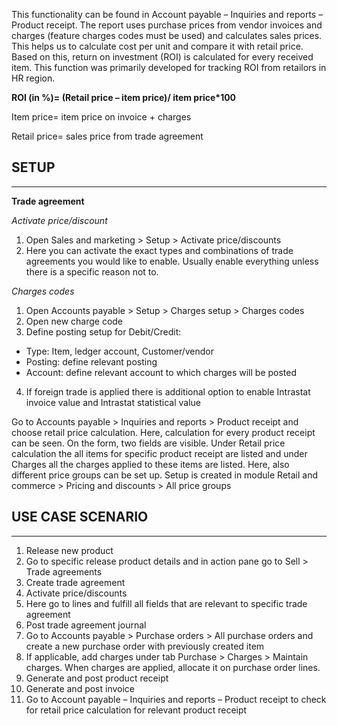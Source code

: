 This functionality can be found in Account payable – Inquiries and reports – Product receipt. The report uses purchase prices from vendor invoices and charges (feature charges codes must be used) and calculates sales prices. This helps us to calculate cost per unit and compare it with retail price. Based on this, return on investment (ROI) is calculated for every received item. This function was primarily developed for tracking ROI from retailors in HR region. 

**ROI (in %)= (Retail price – item price)/ item price*100**

Item price= item price on invoice + charges

Retail price= sales price from trade agreement

## **SETUP**
---
**Trade agreement**

*Activate price/discount*
1.	Open Sales and marketing > Setup > Activate price/discounts 
2.	Here you can activate the exact types and combinations of trade agreements you would like to enable. Usually enable everything unless there is a specific reason not to.

*Charges codes*
1.	Open Accounts payable > Setup > Charges setup > Charges codes
2.	Open new charge code
3.	Define posting setup for Debit/Credit:
-	Type: Item, ledger account, Customer/vendor
-	Posting: define relevant posting 
-	Account: define relevant account to which charges will be posted
4.	If foreign trade is applied there is additional option to enable Intrastat invoice value and Intrastat statistical value

Go to Accounts payable > Inquiries and reports > Product receipt and choose retail price calculation. Here, calculation for every product receipt can be seen. On the form, two fields are visible. Under Retail price calculation the all items for specific product receipt are listed and under Charges all the charges applied to these items are listed. 
Here, also different price groups can be set up. Setup is created in module Retail and commerce > Pricing and discounts > All price groups

## **USE CASE SCENARIO**
---
1.	Release new product 
2.	Go to specific release product details and in action pane go to Sell > Trade agreements
3.	Create trade agreement 
4.	Activate price/discounts
5.	Here go to lines and fulfill all fields that are relevant to specific trade agreement
6.	Post trade agreement journal
7.	Go to Accounts payable > Purchase orders > All purchase orders and create a new purchase order with previously created item
8.	If applicable, add charges under tab Purchase > Charges > Maintain charges. When charges are applied, allocate it on purchase order lines.
9.	Generate and post product receipt
10.	Generate and post invoice
11.	Go to Account payable – Inquiries and reports – Product receipt to check for retail price calculation for relevant product receipt
